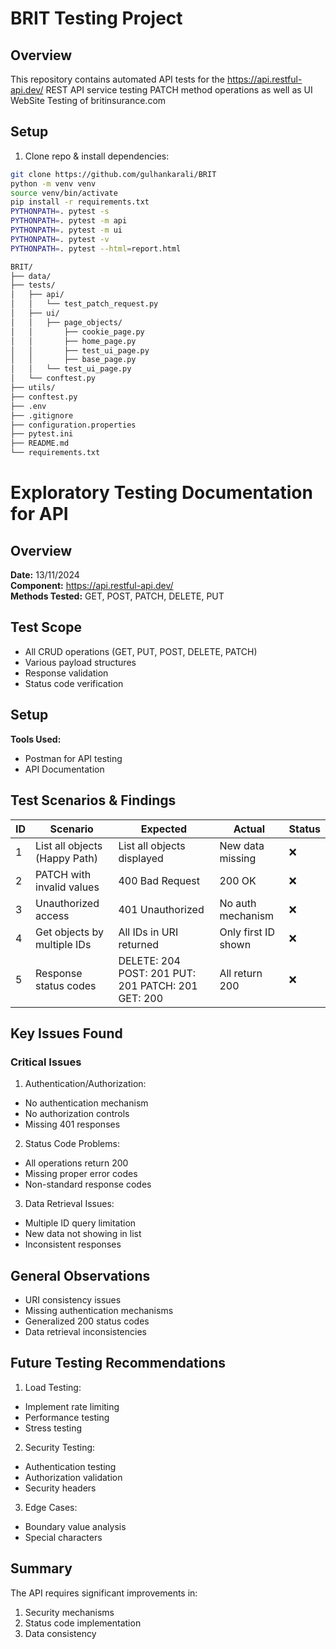 # BRIT Testing Project

## Overview
This repository contains automated API tests for the https://api.restful-api.dev/ REST API service testing PATCH method operations as well as UI WebSite Testing of britinsurance.com

## Setup
1. Clone repo & install dependencies:
```bash
git clone https://github.com/gulhankarali/BRIT
python -m venv venv
source venv/bin/activate 
pip install -r requirements.txt
PYTHONPATH=. pytest -s                 
PYTHONPATH=. pytest -m api 
PYTHONPATH=. pytest -m ui         
PYTHONPATH=. pytest -v             
PYTHONPATH=. pytest --html=report.html 

BRIT/
├── data/
├── tests/
│   ├── api/
│   │   └── test_patch_request.py
│   ├── ui/
│   │   ├── page_objects/
│   │       ├── cookie_page.py
│   │       ├── home_page.py
│   │       ├── test_ui_page.py
│   │       ├── base_page.py
│   │   └── test_ui_page.py
│   └── conftest.py
├── utils/
├── conftest.py
├── .env
├── .gitignore
├── configuration.properties
├── pytest.ini
├── README.md
└── requirements.txt
```

# Exploratory Testing Documentation for API

## Overview
**Date:** 13/11/2024  
**Component:** https://api.restful-api.dev/  
**Methods Tested:** GET, POST, PATCH, DELETE, PUT

## Test Scope
- All CRUD operations (GET, PUT, POST, DELETE, PATCH)
- Various payload structures
- Response validation
- Status code verification

## Setup
**Tools Used:**
- Postman for API testing
- API Documentation 

## Test Scenarios & Findings

| ID | Scenario | Expected | Actual | Status |
|----|----------|-----------|---------|--------|
| 1 | List all objects (Happy Path) | List all objects displayed | New data missing | ❌ |
| 2 | PATCH with invalid values | 400 Bad Request | 200 OK | ❌ |
| 3 | Unauthorized access | 401 Unauthorized | No auth mechanism | ❌ |
| 4 | Get objects by multiple IDs | All IDs in URI returned | Only first ID shown | ❌ |
| 5 | Response status codes | DELETE: 204 POST: 201 PUT: 201 PATCH: 201 GET: 200 | All return 200 | ❌ |

## Key Issues Found

### Critical Issues
1. Authentication/Authorization:
  - No authentication mechanism
  - No authorization controls
  - Missing 401 responses

2. Status Code Problems:  
  - All operations return 200
  - Missing proper error codes
  - Non-standard response codes

3. Data Retrieval Issues:
  - Multiple ID query limitation
  - New data not showing in list
  - Inconsistent responses

## General Observations
- URI consistency issues
- Missing authentication mechanisms
- Generalized 200 status codes
- Data retrieval inconsistencies

## Future Testing Recommendations
1. Load Testing:
  - Implement rate limiting
  - Performance testing
  - Stress testing

2. Security Testing:  
  - Authentication testing
  - Authorization validation
  - Security headers

3. Edge Cases:
  - Boundary value analysis
  - Special characters

## Summary
The API requires significant improvements in:
1. Security mechanisms
2. Status code implementation
3. Data consistency
